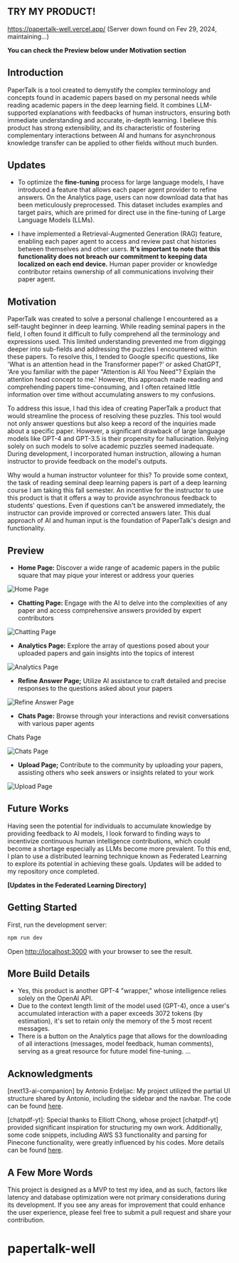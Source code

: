 ## TRY MY PRODUCT!

https://papertalk-well.vercel.app/ (Server down found on Fev 29, 2024, maintaining...)

**You can check the Preview below under Motivation section**

## Introduction

PaperTalk is a tool created to demystify the complex terminology and concepts found in academic papers based on my personal needs while reading academic papers in the deep learning field. It combines LLM-supported explanations with feedbacks of human instructors, ensuring both immediate understanding and accurate, in-depth learning. I believe this product has strong extensibility, and its characteristic of fostering complementary interactions between AI and humans for asynchronous knowledge transfer can be applied to other fields without much burden.

## Updates

- To optimize the **fine-tuning** process for large language models, I have introduced a feature that allows each paper agent provider to refine answers. On the Analytics page, users can now download data that has been meticulously preprocessed. This dataset includes examples and target pairs, which are primed for direct use in the fine-tuning of Large Language Models (LLMs).

- I have implemented a Retrieval-Augmented Generation (RAG) feature, enabling each paper agent to access and review past chat histories between themselves and other users. **It's important to note that this functionality does not breach our commitment to keeping data localized on each end device.** Human paper provider or knowledge contributor retains ownership of all communications involving their paper agent.

## Motivation

PaperTalk was created to solve a personal challenge I encountered as a self-taught beginner in deep learning. While reading seminal papers in the field, I often found it difficult to fully comprehend all the terminology and expressions used. This limited understanding prevented me from diggingg deeper into sub-fields and addressing the puzzles I encountered within these papers. To resolve this, I tended to Google specific questions, like 'What is an attention head in the Transformer paper?' or asked ChatGPT, 'Are you familiar with the paper "Attention is All You Need"? Explain the attention head concept to me.' However, this approach made reading and comprehending papers time-consuming, and I often retained little information over time without accumulating answers to my confusions.

To address this issue, I had this idea of creating PaperTalk a product that would streamline the process of resolving these puzzles. This tool would not only answer questions but also keep a record of the inquiries made about a specific paper. However, a significant drawback of large language models like GPT-4 and GPT-3.5 is their propensity for hallucination. Relying solely on such models to solve academic puzzles seemed inadequate. During development, I incorporated human instruction, allowing a human instructor to provide feedback on the model's outputs.

Why would a human instructor volunteer for this? To provide some context, the task of reading seminal deep learning papers is part of a deep learning course I am taking this fall semester. An incentive for the instructor to use this product is that it offers a way to provide asynchronous feedback to students' questions. Even if questions can't be answered immediately, the instructor can provide improved or corrected answers later. This dual approach of AI and human input is the foundation of PaperTalk's design and functionality.

## Preview

- **Home Page:** Discover a wide range of academic papers in the public square that may pique your interest or address your queries

![Home Page](public/home_page.png)

- **Chatting Page:** Engage with the AI to delve into the complexities of any paper and access comprehensive answers provided by expert contributors

![Chatting Page](public/chatting_page.png)

- **Analytics Page:** Explore the array of questions posed about your uploaded papers and gain insights into the topics of interest

![Analytics Page](public/comments_page.png)

- **Refine Answer Page;** Utilize AI assistance to craft detailed and precise responses to the questions asked about your papers

![Refine Answer Page](public/refine_page.png)

- **Chats Page:** Browse through your interactions and revisit conversations with various paper agents

Chats Page

![Chats Page](public/chat_page.png)

- **Upload Page;** Contribute to the community by uploading your papers, assisting others who seek answers or insights related to your work

![Upload Page](public/upload_page.png)

## Future Works

Having seen the potential for individuals to accumulate knowledge by providing feedback to AI models, I look forward to finding ways to incentivize continuous human intelligence contributions, which could become a shortage especially as LLMs become more prevalent. To this end, I plan to use a distributed learning technique known as Federated Learning to explore its potential in achieving these goals. Updates will be added to my repository once completed.

**[Updates in the Federated Learning Directory]**

## Getting Started

First, run the development server:

```bash
npm run dev
```

Open [http://localhost:3000](http://localhost:3000) with your browser to see the result.

## More Build Details

- Yes, this product is another GPT-4 "wrapper," whose intelligence relies solely on the OpenAI API.
- Due to the context length limit of the model used (GPT-4), once a user's accumulated interaction with a paper exceeds 3072 tokens (by estimation), it's set to retain only the memory of the 5 most recent messages.
- There is a button on the Analytics page that allows for the downloading of all interactions (messages, model feedback, human comments), serving as a great resource for future model fine-tuning.
  ...

## Acknowledgments

[next13-ai-companion] by Antonio Erdeljac: My project utilized the partial UI structure shared by Antonio, including the sidebar and the navbar. The code can be found [here](https://github.com/AntonioErdeljac/next13-ai-companion).

[chatpdf-yt]: Special thanks to Elliott Chong, whose project [chatpdf-yt] provided significant inspiration for structuring my own work. Additionally, some code snippets, including AWS S3 functionality and parsing for Pinecone functionality, were greatly influenced by his codes. More details can be found [here](https://github.com/elliott-chong/chatpdf-yt).

## A Few More Words

This project is designed as a MVP to test my idea, and as such, factors like latency and database optimization were not primary considerations during its development. If you see any areas for improvement that could enhance the user experience, please feel free to submit a pull request and share your contribution.

# papertalk-well
